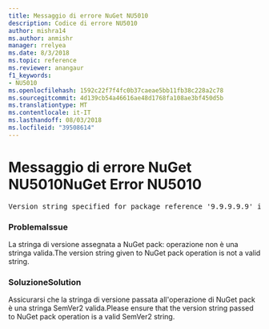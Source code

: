 ```yaml
---
title: Messaggio di errore NuGet NU5010
description: Codice di errore NU5010
author: mishra14
ms.author: anmishr
manager: rrelyea
ms.date: 8/3/2018
ms.topic: reference
ms.reviewer: anangaur
f1_keywords:
- NU5010
ms.openlocfilehash: 1592c22f7f4fc0b37caeae5bb11fb38c228a2c78
ms.sourcegitcommit: 4d139cb54a46616ae48d1768fa108ae3bf450d5b
ms.translationtype: MT
ms.contentlocale: it-IT
ms.lasthandoff: 08/03/2018
ms.locfileid: "39508614"
---
```

# <a name="nuget-error-nu5010"></a><span data-ttu-id="bee33-103">Messaggio di errore NuGet NU5010</span><span class="sxs-lookup"><span data-stu-id="bee33-103">NuGet Error NU5010</span></span>
<pre>Version string specified for package reference '9.9.9.9.9' is invalid.</pre>

### <a name="issue"></a><span data-ttu-id="bee33-104">Problema</span><span class="sxs-lookup"><span data-stu-id="bee33-104">Issue</span></span>

<span data-ttu-id="bee33-105">La stringa di versione assegnata a NuGet pack: operazione non è una stringa valida.</span><span class="sxs-lookup"><span data-stu-id="bee33-105">The version string given to NuGet pack operation is not a valid string.</span></span>


### <a name="solution"></a><span data-ttu-id="bee33-106">Soluzione</span><span class="sxs-lookup"><span data-stu-id="bee33-106">Solution</span></span>

<span data-ttu-id="bee33-107">Assicurarsi che la stringa di versione passata all'operazione di NuGet pack è una stringa SemVer2 valida.</span><span class="sxs-lookup"><span data-stu-id="bee33-107">Please ensure that the version string passed to NuGet pack operation is a valid SemVer2 string.</span></span>

